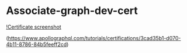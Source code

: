 # Associate-graph-dev-cert

[!Certificate screenshot](https://github.com/SandeepPurohit9/Associate-graph-dev-cert/blob/main/Screenshot%202022-04-16%20at%206.02.43%20AM.png)

(https://www.apollographql.com/tutorials/certifications/3cad35b1-d070-4b11-8786-84b5feeff2cd)
